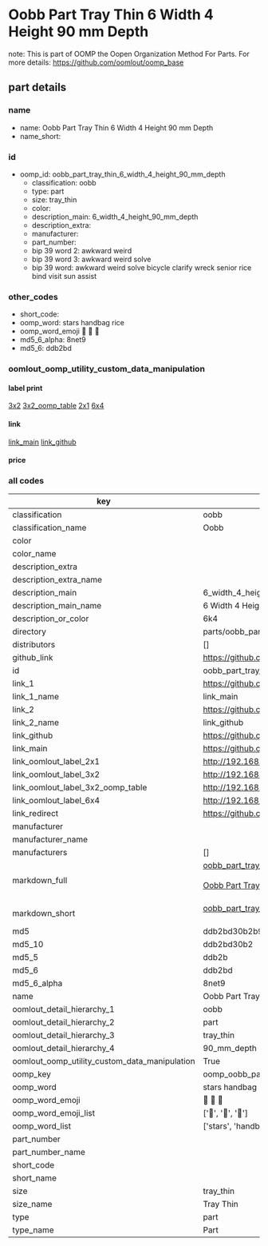 # Oobb Part Tray Thin 6 Width 4 Height 90 mm Depth  

note: This is part of OOMP the Oopen Organization Method For Parts. For more details: https://github.com/oomlout/oomp_base

##  part details
  







### name
* name: Oobb Part Tray Thin 6 Width 4 Height 90 mm Depth
* name_short: 
### id
* oomp_id: oobb_part_tray_thin_6_width_4_height_90_mm_depth
  * classification: oobb
  * type: part
  * size: tray_thin
  * color: 
  * description_main: 6_width_4_height_90_mm_depth
  * description_extra: 
  * manufacturer: 
  * part_number: 
  * bip 39 word 2: awkward weird
  * bip 39 word 3: awkward weird solve
  * bip 39 word: awkward weird solve bicycle clarify wreck senior rice bind visit sun assist

### other_codes
* short_code: 
* oomp_word: stars handbag rice
* oomp_word_emoji :stars: :handbag: :rice:
* md5_6_alpha: 8net9
* md5_6: ddb2bd






### oomlout_oomp_utility_custom_data_manipulation
#### label print
[3x2](http://192.168.1.245:1112/?label=oomp%208net9)
[3x2_oomp_table](http://192.168.1.108:1112/?label=oomp%208net9)
[2x1](http://192.168.1.242:1112/?label=oomp%208net9)
[6x4](http://192.168.1.55:1112/?label=oomp%208net9)    

#### link

[link_main](https://github.com/oomlout/oomlout_oomp_version_1_messy/tree/main/parts/oobb_part_tray_thin_6_width_4_height_90_mm_depth) [link_github](https://github.com/oomlout/oomlout_oomp_version_1_messy/tree/main/parts/oobb_part_tray_thin_6_width_4_height_90_mm_depth)                             

#### price







### all codes 
| key | value |  
| --- | --- |  
| classification | oobb |  
| classification_name | Oobb |  
| color |  |  
| color_name |  |  
| description_extra |  |  
| description_extra_name |  |  
| description_main | 6_width_4_height_90_mm_depth |  
| description_main_name | 6 Width 4 Height 90 mm Depth |  
| description_or_color | 6k4 |  
| directory | parts/oobb_part_tray_thin_6_width_4_height_90_mm_depth |  
| distributors | [] |  
| github_link | https://github.com/oomlout/oomlout_oomp_part_src/tree/main/parts/oobb_part_tray_thin_6_width_4_height_90_mm_depth |  
| id | oobb_part_tray_thin_6_width_4_height_90_mm_depth |  
| link_1 | https://github.com/oomlout/oomlout_oomp_version_1_messy/tree/main/parts/oobb_part_tray_thin_6_width_4_height_90_mm_depth |  
| link_1_name | link_main |  
| link_2 | https://github.com/oomlout/oomlout_oomp_version_1_messy/tree/main/parts/oobb_part_tray_thin_6_width_4_height_90_mm_depth |  
| link_2_name | link_github |  
| link_github | https://github.com/oomlout/oomlout_oomp_version_1_messy/tree/main/parts/oobb_part_tray_thin_6_width_4_height_90_mm_depth |  
| link_main | https://github.com/oomlout/oomlout_oomp_version_1_messy/tree/main/parts/oobb_part_tray_thin_6_width_4_height_90_mm_depth |  
| link_oomlout_label_2x1 | http://192.168.1.242:1112/?label=oomp%208net9 |  
| link_oomlout_label_3x2 | http://192.168.1.245:1112/?label=oomp%208net9 |  
| link_oomlout_label_3x2_oomp_table | http://192.168.1.108:1112/?label=oomp%208net9 |  
| link_oomlout_label_6x4 | http://192.168.1.55:1112/?label=oomp%208net9 |  
| link_redirect | https://github.com/oomlout/oomlout_oomp_version_1_messy/tree/main/parts/oobb_part_tray_thin_6_width_4_height_90_mm_depth |  
| manufacturer |  |  
| manufacturer_name |  |  
| manufacturers | [] |  
| markdown_full | [oobb_part_tray_thin_6_width_4_height_90_mm_depth](none)<br>[](none)<br>[Oobb Part Tray Thin 6 Width 4 Height 90 Mm Depth](none)<br><br> |  
| markdown_short | [oobb_part_tray_thin_6_width_4_height_90_mm_depth](none)<br><br> |  
| md5 | ddb2bd30b2b93877f894f15f9dfe4886 |  
| md5_10 | ddb2bd30b2 |  
| md5_5 | ddb2b |  
| md5_6 | ddb2bd |  
| md5_6_alpha | 8net9 |  
| name | Oobb Part Tray Thin 6 Width 4 Height 90 mm Depth |  
| oomlout_detail_hierarchy_1 | oobb |  
| oomlout_detail_hierarchy_2 | part |  
| oomlout_detail_hierarchy_3 | tray_thin |  
| oomlout_detail_hierarchy_4 | 90_mm_depth |  
| oomlout_oomp_utility_custom_data_manipulation | True |  
| oomp_key | oomp_oobb_part_tray_thin_6_width_4_height_90_mm_depth |  
| oomp_word | stars handbag rice |  
| oomp_word_emoji | :stars: :handbag: :rice: |  
| oomp_word_emoji_list | [':stars:', ':handbag:', ':rice:'] |  
| oomp_word_list | ['stars', 'handbag', 'rice'] |  
| part_number |  |  
| part_number_name |  |  
| short_code |  |  
| short_name |  |  
| size | tray_thin |  
| size_name | Tray Thin |  
| type | part |  
| type_name | Part |  
